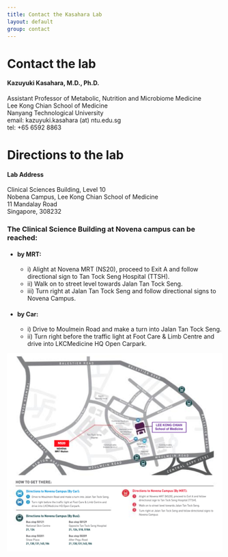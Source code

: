```yaml
---
title: Contact the Kasahara Lab
layout: default
group: contact
---
```


# Contact the lab


<div class="row">

<div class="col-md-4">

  <h4>Kazuyuki Kasahara, M.D., Ph.D.</h4>
  Assistant Professor of Metabolic, Nutrition and Microbiome Medicine  <br>
  Lee Kong Chian School of Medicine  <br>
  Nanyang Technological University  <br>
  email: kazuyuki.kasahara (at) ntu.edu.sg <br>
  tel: +65 6592 8863

</div>

</div>

# Directions to the lab

<div class="row">

<div class="col-md-4">

<h4>Lab Address</h4>

Clinical Sciences Building, Level 10<br>
Nobena Campus, Lee Kong Chian School of Medicine<br>
11 Mandalay Road<br>
Singapore, 308232

</div>

</div>


### The Clinical Science Building at Novena campus can be reached:  
* #### by MRT:
  * i) Alight at Novena MRT (NS20), proceed to Exit A and follow directional sign to Tan Tock Seng Hospital (TTSH). 
  * ii) Walk on to street level towards Jalan Tan Tock Seng.
  * iii) Turn right at Jalan Tan Tock Seng and follow directional signs to Novena Campus.
* #### by Car:
  * i) Drive to Moulmein Road and make a turn into Jalan Tan Tock Seng.
  * ii) Turn right before the traffic light at Foot Care & Limb Centre and drive into LKCMedicine HQ Open Carpark.


<img class="img-fluid" src="/static/img/CSB_map.png" alt="Map of Clinical Science Building">
